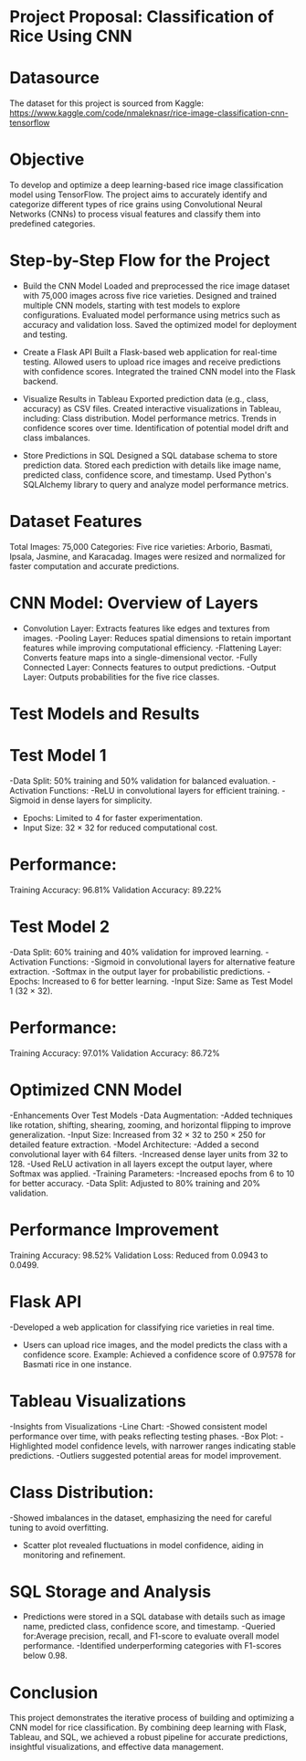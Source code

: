# Project Proposal: Classification of Rice Using CNN
# Datasource
The dataset for this project is sourced from Kaggle:
https://www.kaggle.com/code/nmaleknasr/rice-image-classification-cnn-tensorflow

# Objective
To develop and optimize a deep learning-based rice image classification model using TensorFlow. 
The project aims to accurately identify and categorize different types of rice grains using 
Convolutional Neural Networks (CNNs) to process visual features and classify them into predefined categories.

# Step-by-Step Flow for the Project
- Build the CNN Model
Loaded and preprocessed the rice image dataset with 75,000 images across five rice varieties.
Designed and trained multiple CNN models, starting with test models to explore configurations.
Evaluated model performance using metrics such as accuracy and validation loss.
Saved the optimized model for deployment and testing.

- Create a Flask API
Built a Flask-based web application for real-time testing.
Allowed users to upload rice images and receive predictions with confidence scores.
Integrated the trained CNN model into the Flask backend.

- Visualize Results in Tableau
Exported prediction data (e.g., class, accuracy) as CSV files.
Created interactive visualizations in Tableau, including:
Class distribution.
Model performance metrics.
Trends in confidence scores over time.
Identification of potential model drift and class imbalances.

- Store Predictions in SQL
Designed a SQL database schema to store prediction data.
Stored each prediction with details like image name, predicted class, confidence score, and timestamp.
Used Python's SQLAlchemy library to query and analyze model performance metrics.

# Dataset Features
Total Images: 75,000
Categories: Five rice varieties: Arborio, Basmati, Ipsala, Jasmine, and Karacadag.
Images were resized and normalized for faster computation and accurate predictions.

# CNN Model: Overview of Layers
- Convolution Layer: Extracts features like edges and textures from images.
-Pooling Layer: Reduces spatial dimensions to retain important features while improving computational efficiency.
-Flattening Layer: Converts feature maps into a single-dimensional vector.
-Fully Connected Layer: Connects features to output predictions.
-Output Layer: Outputs probabilities for the five rice classes.

# Test Models and Results
# Test Model 1
-Data Split: 50% training and 50% validation for balanced evaluation.
-Activation Functions:
-ReLU in convolutional layers for efficient training.
-Sigmoid in dense layers for simplicity.
- Epochs: Limited to 4 for faster experimentation.
- Input Size: 32 × 32 for reduced computational cost.
# Performance:
Training Accuracy: 96.81%
Validation Accuracy: 89.22%

# Test Model 2
-Data Split: 60% training and 40% validation for improved learning.
-Activation Functions:
-Sigmoid in convolutional layers for alternative feature extraction.
-Softmax in the output layer for probabilistic predictions.
-Epochs: Increased to 6 for better learning.
-Input Size: Same as Test Model 1 (32 × 32).
# Performance:
Training Accuracy: 97.01%
Validation Accuracy: 86.72%

# Optimized CNN Model
-Enhancements Over Test Models
-Data Augmentation:
-Added techniques like rotation, shifting, shearing, zooming, and horizontal flipping to improve generalization.
-Input Size:
Increased from 32 × 32 to 250 × 250 for detailed feature extraction.
-Model Architecture:
-Added a second convolutional layer with 64 filters.
-Increased dense layer units from 32 to 128.
-Used ReLU activation in all layers except the output layer, where Softmax was applied.
-Training Parameters:
-Increased epochs from 6 to 10 for better accuracy.
-Data Split: Adjusted to 80% training and 20% validation.
# Performance Improvement
Training Accuracy: 98.52%
Validation Loss: Reduced from 0.0943 to 0.0499.

# Flask API
-Developed a web application for classifying rice varieties in real time.
- Users can upload rice images, and the model predicts the class with a confidence score.
Example: Achieved a confidence score of 0.97578 for Basmati rice in one instance.

# Tableau Visualizations
-Insights from Visualizations
-Line Chart:
-Showed consistent model performance over time, with peaks reflecting testing phases.
-Box Plot:
-Highlighted model confidence levels, with narrower ranges indicating stable predictions.
-Outliers suggested potential areas for model improvement.

# Class Distribution:
-Showed imbalances in the dataset, emphasizing the need for careful tuning to avoid overfitting.
- Scatter plot revealed fluctuations in model confidence, aiding in monitoring and refinement.
  
# SQL Storage and Analysis
- Predictions were stored in a SQL database with details such as image name, predicted class, confidence score, and timestamp.
-Queried for:Average precision, recall, and F1-score to evaluate overall model performance.
-Identified underperforming categories with F1-scores below 0.98.

# Conclusion
This project demonstrates the iterative process of building and optimizing a CNN model for rice classification.
By combining deep learning with Flask, Tableau, and SQL, we achieved a robust pipeline for accurate 
predictions, insightful visualizations, and effective data management.
